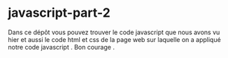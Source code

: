# javascript-part-2
Dans ce dépôt vous pouvez trouver le code javascript que nous avons vu hier et aussi le code html et css de la page web sur laquelle on a appliqué notre code javascript .
Bon courage .
